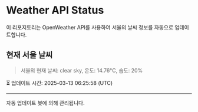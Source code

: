 
# Weather API Status

이 리포지토리는 OpenWeather API를 사용하여 서울의 날씨 정보를 자동으로 업데이트합니다.

## 현재 서울 날씨
> 서울의 현재 날씨: clear sky, 온도: 14.76°C, 습도: 20%

⏳ 업데이트 시간: 2025-03-13 06:25:58 (UTC)

---
자동 업데이트 봇에 의해 관리됩니다.
